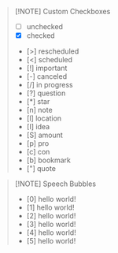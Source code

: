 > [!NOTE] Custom Checkboxes
> - [ ] unchecked
> - [x] checked
> - [>] rescheduled
> - [<] scheduled
> - [!] important
> - [-] canceled
> - [/] in progress
> - [?] question
> - [*] star
> - [n] note
> - [l] location 
> - [I] idea
> - [S] amount
> - [p] pro
> - [c] con
> - [b] bookmark
> - ["] quote


> [!NOTE] Speech Bubbles
> - [0] hello world!
> - [1] hello world!
> - [2] hello world!
> - [3] hello world!
> - [4] hello world!
> - [5] hello world!


